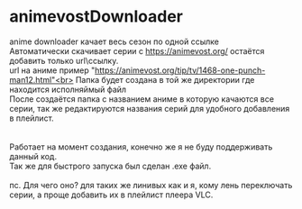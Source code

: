 
# animevostDownloader<br>  
anime downloader качает весь сезон по одной ссылке<br>
Автоматически скачивает серии с https://animevost.org/ остаётся добавить только url\ссылку. <br>
url на аниме пример "https://animevost.org/tip/tv/1468-one-punch-man12.html"<br>
Папка будет создана в той же директории где находится исполняймый файл<br>
После создаётся папка с названием аниме в которую качаются все серии, так же редактируются названия серий для удобного добавления в плейлист. <br>
<br>
<br>
Работает на момент создания, конечно же я не буду поддерживать данный код.<br>
Так же для быстрого запуска был сделан .exe файл.<br>
<br>
пс. Для чего оно? для таких же линивых как и я, кому лень переключать серии, а проще добавить их в плейлист плеера VLC. <br>
